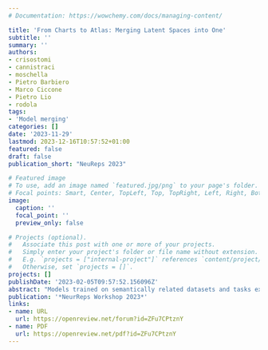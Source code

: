 ```yaml
---
# Documentation: https://wowchemy.com/docs/managing-content/

title: 'From Charts to Atlas: Merging Latent Spaces into One'
subtitle: ''
summary: ''
authors:
- crisostomi
- cannistraci
- moschella
- Pietro Barbiero
- Marco Ciccone
- Pietro Lio
- rodola
tags:
- 'Model merging'
categories: []
date: '2023-11-29'
lastmod: 2023-12-16T10:57:52+01:00
featured: false
draft: false
publication_short: "NeuReps 2023"

# Featured image
# To use, add an image named `featured.jpg/png` to your page's folder.
# Focal points: Smart, Center, TopLeft, Top, TopRight, Left, Right, BottomLeft, Bottom, BottomRight.
image:
  caption: ''
  focal_point: ''
  preview_only: false

# Projects (optional).
#   Associate this post with one or more of your projects.
#   Simply enter your project's folder or file name without extension.
#   E.g. `projects = ["internal-project"]` references `content/project/deep-learning/index.md`.
#   Otherwise, set `projects = []`.
projects: []
publishDate: '2023-02-05T09:57:52.156096Z'
abstract: "Models trained on semantically related datasets and tasks exhibit comparable inter-sample relations within their latent spaces. We investigate in this study the aggregation of such latent spaces to create a unified space encompassing the combined information. To this end, we introduce Relative Latent Space Aggregation (RLSA), a two-step approach that first renders the spaces comparable using relative representations, and then aggregates them via a simple mean. We carefully divide a classification problem into a series of learning tasks under three different settings: sharing samples, classes, or neither. We then train a model on each task and aggregate the resulting latent spaces. We compare the aggregated space with that derived from an end-to-end model trained over all tasks and show that the two spaces are similar. We then observe that the aggregated space is better suited for classification, and empirically demonstrate that it is due to the unique imprints left by task-specific embedders within the representations. We finally test our framework in scenarios where no shared region exists and show that it can still be used to merge the spaces, albeit with diminished benefits over naive merging."
publication: '*NeurReps Workshop 2023*'
links:
- name: URL
  url: https://openreview.net/forum?id=ZFu7CPtznY
- name: PDF
  url: https://openreview.net/pdf?id=ZFu7CPtznY
---
```

